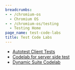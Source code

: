 ```yaml
---
breadcrumbs:
- - /chromium-os
  - Chromium OS
- - /chromium-os/testing
  - Testing Home
page_name: test-code-labs
title: Test Code Labs
---
```


*   [Autotest Client
            Tests](/chromium-os/testing/test-code-labs/autotest-client-tests)
*   [Codelab for server side
            test](/chromium-os/testing/test-code-labs/server-side-test)
*   [Dynamic Suite
            Codelab](/chromium-os/testing/test-code-labs/dynamic-suite-codelab)
